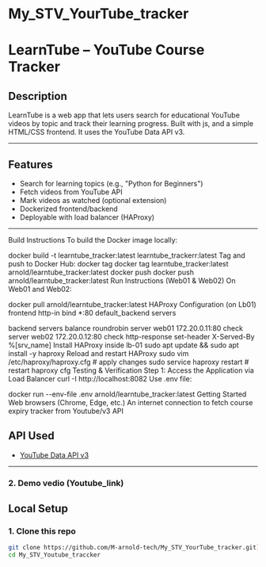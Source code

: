 # My_STV_YourTube_tracker

# LearnTube – YouTube Course Tracker

##  Description
LearnTube is a web app that lets users search for educational YouTube videos by topic and track their learning progress. Built with js, and a simple HTML/CSS frontend. It uses the YouTube Data API v3.

---

##  Features
-  Search for learning topics (e.g., "Python for Beginners")
-  Fetch videos from YouTube API
-  Mark videos as watched (optional extension)
-  Dockerized frontend/backend
-  Deployable with load balancer (HAProxy)

---
Build Instructions
To build the Docker image locally:

docker build -t learntube_tracker:latest learntube_trackerr:latest
Tag and push to Docker Hub:
docker tag docker tag learntube_tracker:latest arnold/learntube_tracker:latest
docker push docker push arnold/learntube_tracker:latest
Run Instructions (Web01 & Web02)
On Web01 and Web02:

docker pull arnold/learntube_tracker:latest
HAProxy Configuration (on Lb01)
frontend http-in
    bind *:80
    default_backend servers

backend servers
    balance roundrobin
    server web01 172.20.0.11:80 check
    server web02 172.20.0.12:80 check
    http-response set-header X-Served-By %[srv_name]
Install HAProxy inside lb-01
sudo apt update && sudo apt install -y haproxy
Reload and restart HAProxy
sudo vim /etc/haproxy/haproxy.cfg # apply changes
sudo service haproxy restart # restart haproxy cfg
Testing & Verification
Step 1: Access the Application via Load Balancer
curl -I http://localhost:8082
Use .env file:

docker run --env-file .env arnold/learntube_tracker:latest
Getting Started
Web browsers (Chrome, Edge, etc.)
An internet connection to fetch course expiry tracker from Youtube/v3 API

##  API Used
- [YouTube Data API v3](https://developers.google.com/youtube/v3)

---
### 2. Demo vedio (Youtube_link)


##  Local Setup
### 1. Clone this repo
```bash
git clone https://github.com/M-arnold-tech/My_STV_YourTube_tracker.git)
cd My_STV_Youtube_traccker







